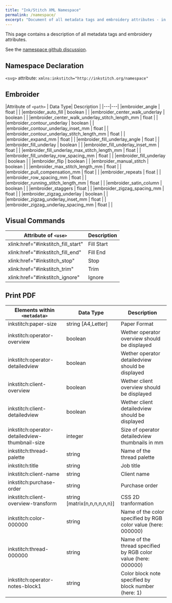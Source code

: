 ```yaml
---
title: "Ink/Stitch XML Namespace"
permalink: /namespace/
excerpt: "Document of all metadata tags and embroidery attributes - in future"
---
```

This page contains a description of all metadata tags and embroidery attributes.

See the [namespace github discussion](https://github.com/inkstitch/inkstitch/issues/202).

## Namespace Declaration

`<svg>` attribute: `xmlns:inkstitch="http://inkstitch.org/namespace"`

## Embroider

|Attribute of `<path>`                              | Data Type| Description |
|---|---|
|embroider_angle                                    | float    |  |
|embroider_auto_fill                                | boolean  |  |
|embroider_center_walk_underlay                     | boolean  |  |
|embroider_center_walk_underlay_stitch_length_mm    | float    |  |
|embroider_contour_underlay                         | boolean  |  |
|embroider_contour_underlay_inset_mm                | float    |  |
|embroider_contour_underlay_stitch_length_mm        | float    |  |
|embroider_expand_mm                                | float    |  |
|embroider_fill_underlay_angle                      | float    |  |
|embroider_fill_underlay                            | boolean  |  |
|embroider_fill_underlay_inset_mm                   | float    |  |
|embroider_fill_underlay_max_stitch_length_mm       | float    |  |
|embroider_fill_underlay_row_spacing_mm             | float    |  |
|embroider_fill_underlay                            | boolean  |  |
|embroider_flip                                     | boolean  |  |
|embroider_manual_stitch                            | boolean  |  |
|embroider_max_stitch_length_mm                     | float    |  |
|embroider_pull_compensation_mm                     | float    |  |
|embroider_repeats                                  | float    |  |
|embroider_row_spacing_mm                           | float    |  |
|embroider_running_stitch_length_mm                 | float    |  |
|embroider_satin_column                             | boolean  |  |
|embroider_staggers                                 | float    |  |
|embroider_zigzag_spacing_mm                        | float    |  |
|embroider_zigzag_underlay                          | boolean  |  |
|embroider_zigzag_underlay_inset_mm                 | float    |  |
|embroider_zigzag_underlay_spacing_mm               | float    |  |


## Visual Commands

|Attribute of `<use>`| Description|
|---|---|
|xlink:href="#inkstitch_fill_start"   | Fill Start |
|xlink:href="#inkstitch_fill_end"     | Fill End   |
|xlink:href="#inkstitch_stop"         | Stop       |
|xlink:href="#inkstitch_trim"         | Trim       |
|xlink:href="#inkstitch_ignore"       | Ignore     |

## Print PDF

|Elements within `<metadata>`                     | Data Type           | Description                                       |
|---|---|---|
|inkstitch:paper-size                             | string [A4,Letter]  | Paper Format                                      |
|inkstitch:operator-overview                      | boolean             | Wether operator overview should be displayed      |
|inkstitch:operator-detailedview                  | boolean             | Wether operator detailedview should be displayed  |
|inkstitch:client-overview                        | boolean             | Wether client overview should be displayed        |
|inkstitch:client-detailedview                    | boolean             | Wether client detailedview should be displayed    |
|inkstitch:operator-detailedview-thumbnail-size   | integer             | Size of operator detailedview thumbnails in mm    |
|inkstitch:thread-palette                         | string              | Name of the thread palette                        |
|inkstitch:title                                  | string              | Job title                                         |
|inkstitch:client-name                            | string              | Client name                                       |
|inkstitch:purchase-order                         | string              | Purchase order                                    |
|inkstitch:client-overview-transform              | string [matrix(n,n,n,n,n,n)] | CSS 2D tranformation                     |
|inkstitch:color-000000                           | string              | Name of the color specified by RGB color value  (here: 000000) |
|inkstitch:thread-000000                          | string              | Name of the thread specified by RGB color value (here: 000000) |
|inkstitch:operator-notes-block1                  | string              | Color block note specified by block number (here: 1) |

